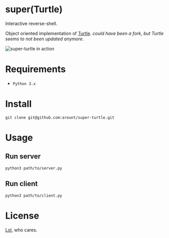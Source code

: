 super(Turtle)
=============

Interactive reverse-shell.

Object oriented implementation of [Turtle](https://github.com/buckyroberts/Turtle). _could have been a fork, but Turtle seems to not been updated anymore._

![super-turtle in action](https://i.imgur.com/JedmGxw.gif)


Requirements
============

+ `Python 3.x`


Install
=======

```
git clone git@github.com:arount/super-turtle.git
```


Usage
=====

Run server
----------

```
python3 path/to/server.py
```


Run client
----------

```
python3 path/to/client.py
```

License
=======

[Lol](https://raw.githubusercontent.com/arount/super-turtle/master/LICENSE), who cares.


